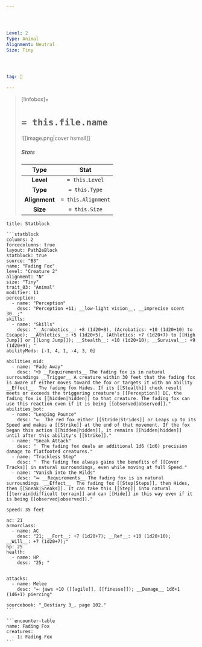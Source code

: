 ```yaml
---




Level: 2
Type: Animal
Alignment: Neutral
Size: Tiny




tag: 👹

---
```


> [!infobox]+
> #  `= this.file.name`
> ![[image.png|cover hsmall]]
> ##### Stats
> Type | Stat |
> :---:|:---:|
> **Level** | `= this.Level` |
> **Type** | `= this.Type` |
> **Alignment** | `= this.Alignment` |
> **Size** | `= this.Size` |



````ad-info
title: Statblock

```statblock
columns: 2
forcecolumns: true
layout: Path2eBlock
statblock: true
source: "B3"
name: "Fading Fox"
level: "Creature 2"
alignment: "N"
size: "Tiny"
trait_03: "Animal"
modifier: 11
perception:
  - name: "Perception"
    desc: "Perception +11; __low-light vision__, __imprecise scent 30__;"
skills:
  - name: "Skills"
    desc: "__Acrobatics__: +8 (1d20+8), (Acrobatics: +10 (1d20+10) to Escape); __Athletics__: +5 (1d20+5), (Athletics: +7 (1d20+7) to [[High Jump]] or [[Long Jump]]); __Stealth__: +10 (1d20+10); __Survival__: +9 (1d20+9); "
abilityMods: [-1, 4, 1, -4, 3, 0]

abilities_mid:
  - name: "Fade Away"
    desc: "⬲ __Requirements__ The fading fox is in natural surroundings __Trigger__ A creature within 30 feet that the fading fox is aware of either moves toward the fox or targets it with an ability __Effect__  The fading fox Hides. If its [[Stealth]] check result meets or exceeds the triggering creature's [[Perception]] DC, the fading fox is [[hidden|hidden]] to that creature. The fading fox can use this reaction even if it is being [[observed|observed]]."
abilities_bot:
  - name: "Leaping Pounce"
    desc: "⬻  The red fox either [[Stride|Strides]] or Leaps up to its Speed and makes a [[Strike]] at the end of that movement. If the fox began this action [[hidden|hidden]], it remains [[hidden|hidden]] until after this ability's [[Strike]]."
  - name: "Sneak Attack"
    desc: "  The fading fox deals an additional 1d6 (1d6) precision damage to flatfooted creatures."
  - name: "Trackless Step"
    desc: "  The fading fox always gains the benefits of [[Cover Tracks]] in natural surroundings, even while moving at full Speed."
  - name: "Vanish into the Wilds"
    desc: "⬺ __Requirements__ The fading fox is in natural surroundings  __Effect__  The fading fox [[Step|Steps]], then Hides, then [[Sneak|Sneaks]]. It can take this [[Step]] into natural [[terrain|difficult terrain]] and can [[Hide]] in this way even if it is being [[observed|observed]]."

speed: 35 feet

ac: 21
armorclass:
  - name: AC
    desc: "21; __Fort__: +7 (1d20+7); __Ref__: +10 (1d20+10); __Will__: +7 (1d20+7);"
hp: 25
health:
  - name: HP
    desc: "25; "


attacks:
  - name: Melee
    desc: "⬻ jaws +10 ([[agile]], [[finesse]]); __Damage__ 1d6+1 (1d6+1) piercing"

sourcebook: "_Bestiary 3_, page 102."
```

```encounter-table
name: Fading Fox
creatures:
  - 1: Fading Fox
```

````


